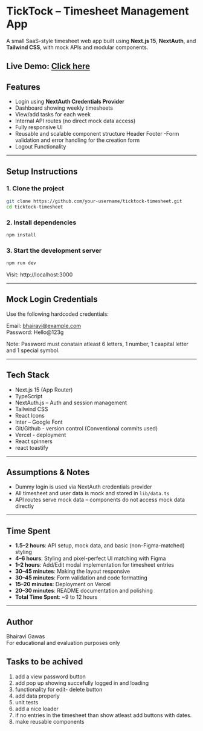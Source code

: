 #  TickTock – Timesheet Management App

A small SaaS-style timesheet web app built using **Next.js 15**, **NextAuth**, and **Tailwind CSS**, with mock APIs and modular components.
 
 **Live Demo**: [Click here](https://timesheet-management-xi.vercel.app)
---

##  Features

- Login using **NextAuth Credentials Provider**
- Dashboard showing weekly timesheets
- View/add tasks for each week
- Internal API routes (no direct mock data access)
- Fully responsive UI
- Reusable and scalable component structure Header Footer
-Form validation and error handling for the creation form
- Logout Functionality


---

##  Setup Instructions

### 1. Clone the project

```bash
git clone https://github.com/your-username/ticktock-timesheet.git  
cd ticktock-timesheet
```

### 2. Install dependencies
```bash
npm install
```

### 3. Start the development server
```bash
npm run dev
```

Visit: http://localhost:3000

---

##  Mock Login Credentials

Use the following hardcoded credentials:

Email: bhairavi@example.com  
Password: Hello@123g

Note: Password must conatain atleast 6 letters, 1 number, 1 caapital letter and 1 special symbol.



---

##  Tech Stack

- Next.js 15 (App Router)
- TypeScript
- NextAuth.js – Auth and session management
- Tailwind CSS 
- React Icons
- Inter – Google Font
- Git/Github - version control (Conventional commits used)
- Vercel - deployment
- React spinners
- react toastify

---

##  Assumptions & Notes

- Dummy login is used via NextAuth credentials provider
- All timesheet and user data is mock and stored in `lib/data.ts`
- API routes serve mock data – components do not access mock data directly

---

##  Time Spent

- **1.5–2 hours**: API setup, mock data, and basic (non-Figma-matched) styling  
- **4–6 hours**: Styling and pixel-perfect UI matching with Figma  
- **1–2 hours**: Add/Edit modal implementation for timesheet entries  
- **30–45 minutes**: Making the layout responsive  
- **30–45 minutes**: Form validation and code formatting  
- **15–20 minutes**: Deployment on Vercel  
- **20–30 minutes**: README documentation and polishing  
- **Total Time Spent**: ~9 to 12 hours

---

##  Author

Bhairavi Gawas  
For educational and evaluation purposes only


## Tasks to be achived
1. add a view password button
2. add pop up showing succefully logged in and loading
3. functionality for edit- delete button
5. add data properly
6. unit tests
7. add a nice loader 
8. if no entries in the timesheet than show atleast add buttons with dates.
9. make reusable components